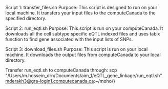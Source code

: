 Script 1: transfer_files.sh
Purpose: This script is designed to run on your local machine. It transfers your input files to the computeCanada to the specified directory. 

Script 2: run_eqtl.sh
Purpose: This script is run on your computeCanada. It downloads all the cell subtype specific eQTL indexed files and uses tabix function to find gene associated with the input lists of SNPs.

Script 3: download_files.sh
Purpose: This script is run on your local machine. It downloads the output files from computeCanada to your local directory.

Transfer run_eqtl.sh to computeCanada through: 
scp "/Users/m.hossein_drn/Documents/aim_1/eQTL_gene_linkage/run_eqtl.sh" mderakh3@gra-login1.computecanada.ca:~/moho/}
